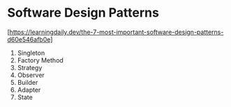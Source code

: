 # Software Design Patterns

[https://learningdaily.dev/the-7-most-important-software-design-patterns-d60e546afb0e]

1. Singleton
2. Factory Method
3. Strategy
4. Observer
5. Builder
6. Adapter
7. State
